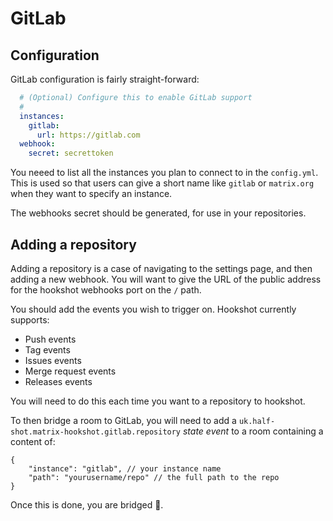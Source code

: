 # GitLab

## Configuration

GitLab configuration is fairly straight-forward:

```yaml
  # (Optional) Configure this to enable GitLab support
  #
  instances:
    gitlab:
      url: https://gitlab.com
  webhook:
    secret: secrettoken
```

You neeed to list all the instances you plan to connect to in the `config.yml`. This is
used so that users can give a short name like `gitlab` or `matrix.org` when they want
to specify an instance.

The webhooks secret should be generated, for use in your repositories.

## Adding a repository

Adding a repository is a case of navigating to the settings page, and then adding a new webhook.
You will want to give the URL of the public address for the hookshot webhooks port on the `/` path.

You should add the events you wish to trigger on. Hookshot currently supports:

- Push events
- Tag events
- Issues events
- Merge request events
- Releases events

You will need to do this each time you want to a repository to hookshot. 

To then bridge a room to GitLab, you will need to add a `uk.half-shot.matrix-hookshot.gitlab.repository`
 *state event* to a room containing a content of:

```json5
{
    "instance": "gitlab", // your instance name
    "path": "yourusername/repo" // the full path to the repo
}
```

Once this is done, you are bridged 🥳.
